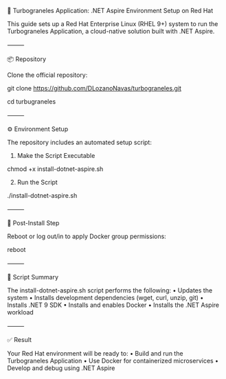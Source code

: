🚢 Turbograneles Application: .NET Aspire Environment Setup on Red Hat

This guide sets up a Red Hat Enterprise Linux (RHEL 9+) system to run the Turbograneles Application, a cloud-native solution built with .NET Aspire.

⸻

📦 Repository

Clone the official repository:

git clone https://github.com/DLozanoNavas/turbograneles.git

cd turbugraneles

⸻

⚙️ Environment Setup

The repository includes an automated setup script:

1. Make the Script Executable

chmod +x install-dotnet-aspire.sh

2. Run the Script

./install-dotnet-aspire.sh


⸻

🔁 Post-Install Step

Reboot or log out/in to apply Docker group permissions:

reboot

⸻

📄 Script Summary

The install-dotnet-aspire.sh script performs the following:
	•	Updates the system
	•	Installs development dependencies (wget, curl, unzip, git)
	•	Installs .NET 9 SDK
	•	Installs and enables Docker
	•	Installs the .NET Aspire workload

⸻

✅ Result

Your Red Hat environment will be ready to:
	•	Build and run the Turbograneles Application
	•	Use Docker for containerized microservices
	•	Develop and debug using .NET Aspire
